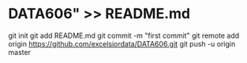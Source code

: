 # DATA606" >> README.md
git init
git add README.md
git commit -m "first commit"
git remote add origin https://github.com/excelsiordata/DATA606.git
git push -u origin master
